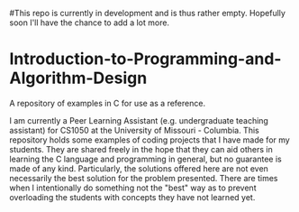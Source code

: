 #This repo is currently in development and is thus rather empty. Hopefully soon I'll have the chance to add a lot more. 

# Introduction-to-Programming-and-Algorithm-Design
A repository of examples in C for use as a reference. 

I am currently a Peer Learning Assistant (e.g. undergraduate teaching assistant) for CS1050 at the University of Missouri - Columbia. This repository holds some examples of coding projects that I have made for my students. They are shared freely in the hope that they can aid others in learning the C language and programming in general, but no guarantee is made of any kind. Particularly, the solutions offered here are not even necessarily the best solution for the problem presented. There are times when I intentionally do something not the "best" way as to prevent overloading the students with concepts they have not learned yet. 
